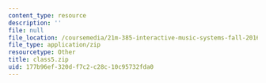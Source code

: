 ```yaml
---
content_type: resource
description: ''
file: null
file_location: /coursemedia/21m-385-interactive-music-systems-fall-2016/177b96ef320df7c2c28c10c95732fda0_class5.zip
file_type: application/zip
resourcetype: Other
title: class5.zip
uid: 177b96ef-320d-f7c2-c28c-10c95732fda0
---
```

